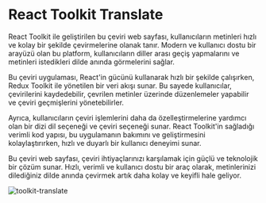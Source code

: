 # React Toolkit Translate


React Toolkit ile geliştirilen bu çeviri web sayfası, kullanıcıların metinleri hızlı ve kolay bir şekilde çevirmelerine olanak tanır. Modern ve kullanıcı dostu bir arayüzü olan bu platform, kullanıcıların diller arası geçiş yapmalarını ve metinleri istedikleri dilde anında görmelerini sağlar.

Bu çeviri uygulaması, React'in gücünü kullanarak hızlı bir şekilde çalışırken, Redux Toolkit ile yönetilen bir veri akışı sunar. Bu sayede kullanıcılar, çevirilerini kaydedebilir, çevrilen metinler üzerinde düzenlemeler yapabilir ve çeviri geçmişlerini yönetebilirler.

Ayrıca, kullanıcıların çeviri işlemlerini daha da özelleştirmelerine yardımcı olan bir dizi dil seçeneği ve çeviri seçeneği sunar. React Toolkit'in sağladığı verimli kod yapısı, bu uygulamanın bakımını ve geliştirmesini kolaylaştırırken, hızlı ve duyarlı bir kullanıcı deneyimi sunar.

Bu çeviri web sayfası, çeviri ihtiyaçlarınızı karşılamak için güçlü ve teknolojik bir çözüm sunar. Hızlı, verimli ve kullanıcı dostu bir araç olarak, metinlerinizi dilediğiniz dilde anında çevirmek artık daha kolay ve keyifli hale geliyor.

![toolkit-translate](https://github.com/yavuzssdemir/ReactToolkit-Translate/assets/111619682/f85577a6-ebf6-4a88-9826-88be132fe5e6)
